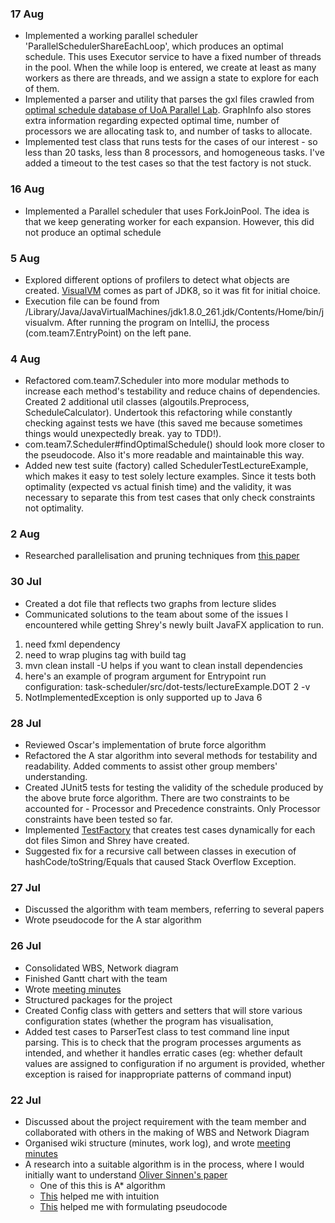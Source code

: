 ### 17 Aug
- Implemented a working parallel scheduler 'ParallelSchedulerShareEachLoop', which produces an optimal schedule. This uses Executor service to have a fixed number of threads in the pool. When the while loop is entered, we create at least as many workers as there are threads, and we assign a state to explore for each of them. 
- Implemented a parser and utility that parses the gxl files crawled from [optimal schedule database of UoA Parallel Lab](https://parallel.auckland.ac.nz/OptimalTaskScheduling/OptimalSchedules.html). GraphInfo also stores extra information regarding expected optimal time, number of processors we are allocating task to, and number of tasks to allocate.
- Implemented test class that runs tests for the cases of our interest - so less than 20 tasks, less than 8 processors, and homogeneous tasks. I've added a timeout to the test cases so that the test factory is not stuck. 

### 16 Aug
- Implemented a Parallel scheduler that uses ForkJoinPool. The idea is that we keep generating worker for each expansion. However, this did not produce an optimal schedule

### 5 Aug
- Explored different options of profilers to detect what objects are created. [VisualVM](https://visualvm.github.io) comes as part of JDK8, so it was fit for initial choice.
- Execution file can be found from /Library/Java/JavaVirtualMachines/jdk1.8.0_261.jdk/Contents/Home/bin/jvisualvm. After running the program on IntelliJ, the process (com.team7.EntryPoint) on the left pane. 

### 4 Aug
- Refactored com.team7.Scheduler into more modular methods to increase each method's testability and reduce chains of dependencies. Created 2 additional util classes (algoutils.Preprocess, ScheduleCalculator). Undertook this refactoring while constantly checking against tests we have (this saved me because sometimes things would unexpectedly break. yay to TDD!).
- com.team7.Scheduler#findOptimalSchedule() should look more closer to the pseudocode. Also it's more readable and maintainable this way.
- Added new test suite (factory) called SchedulerTestLectureExample, which makes it easy to test solely lecture examples. Since it tests both optimality (expected vs actual finish time) and the validity, it was necessary to separate this from test cases that only check constraints not optimality.

### 2 Aug
- Researched parallelisation and pruning techniques from [this paper](https://citeseerx.ist.psu.edu/viewdoc/download?doi=10.1.1.62.8293&rep=rep1&type=pdf)

### 30 Jul
- Created a dot file that reflects two graphs from lecture slides
- Communicated solutions to the team about some of the issues I encountered while getting Shrey's newly built JavaFX application to run. 
1. need fxml dependency
2. need to wrap plugins tag with build tag 
3. mvn clean install -U helps if you want to clean install dependencies 
4. here's an example of program argument for Entrypoint run configuration: task-scheduler/src/dot-tests/lectureExample.DOT 2 -v
5. NotImplementedException is only supported up to Java 6

### 28 Jul
- Reviewed Oscar's implementation of brute force algorithm
- Refactored the A star algorithm into several methods for testability and readability. Added comments to assist other group members' understanding.
- Created JUnit5 tests for testing the validity of the schedule produced by the above brute force algorithm. There are two constraints to be accounted for - Processor and Precedence constraints. Only Processor constraints have been tested so far. 
- Implemented [TestFactory](https://www.baeldung.com/junit5-dynamic-tests) that creates test cases dynamically for each dot files Simon and Shrey have created.
- Suggested fix for a recursive call between classes in execution of hashCode/toString/Equals that caused Stack Overflow Exception.

### 27 Jul
- Discussed the algorithm with team members, referring to several papers
- Wrote pseudocode for the A star algorithm

### 26 Jul
- Consolidated WBS, Network diagram
- Finished Gantt chart with the team
- Wrote [meeting minutes](../minutes/26-Jul.md)
- Structured packages for the project
- Created Config class with getters and setters that will store various configuration states (whether the program has visualisation, 
- Added test cases to ParserTest class to test command line input parsing. This is to check that the program processes arguments as intended, and whether it handles erratic cases (eg: whether default values are assigned to configuration if no argument is provided, whether exception is raised for inappropriate patterns of command input) 

### 22 Jul

- Discussed about the project requirement with the team member and collaborated with others in the making of WBS and Network Diagram
- Organised wiki structure (minutes, work log), and wrote [meeting minutes](../minutes/22-Jul.md) 
- A research into a suitable algorithm is in the process, where I would initially want to understand [Oliver Sinnen's paper](https://www.sciencedirect.com/science/article/pii/S0305054813002542?fbclid=IwAR34tKob8V73ri4qL_I9PzJsxBY6pRtJBb9p9BU3K9NPu17-C4UdpLRiWNg)
  - One of this this is A* algorithm
  - [This](https://www.youtube.com/watch?v=ySN5Wnu88nE) helped me with intuition
  - [This](https://www.youtube.com/watch?v=-L-WgKMFuhE) helped me with formulating pseudocode

